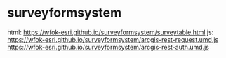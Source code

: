 # surveyformsystem
html: 
https://wfok-esri.github.io/surveyformsystem/surveytable.html
js: 
https://wfok-esri.github.io/surveyformsystem/arcgis-rest-request.umd.js
https://wfok-esri.github.io/surveyformsystem/arcgis-rest-auth.umd.js
